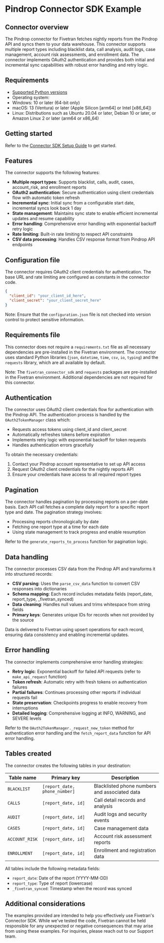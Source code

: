 # Pindrop Connector SDK Example

## Connector overview

The Pindrop connector for Fivetran fetches nightly reports from the Pindrop API and syncs them to your data warehouse. This connector supports multiple report types including blacklist data, call analysis, audit logs, case management, account risk assessments, and enrollment data. The connector implements OAuth2 authentication and provides both initial and incremental sync capabilities with robust error handling and retry logic.

## Requirements

- [Supported Python versions](https://github.com/fivetran/fivetran_connector_sdk/blob/main/README.md#requirements)   
- Operating system:
- Windows: 10 or later (64-bit only)
- macOS: 13 (Ventura) or later (Apple Silicon [arm64] or Intel [x86_64])
- Linux: Distributions such as Ubuntu 20.04 or later, Debian 10 or later, or Amazon Linux 2 or later (arm64 or x86_64)

## Getting started

Refer to the [Connector SDK Setup Guide](https://fivetran.com/docs/connectors/connector-sdk/setup-guide) to get started.

## Features
The connector supports the following features:

- **Multiple report types**: Supports blacklist, calls, audit, cases, account_risk, and enrollment reports
- **OAuth2 authentication**: Secure authentication using client credentials flow with automatic token refresh
- **Incremental sync**: Initial sync from a configurable start date, incremental syncs look back 1 day
- **State management**: Maintains sync state to enable efficient incremental updates and resume capability
- **Error handling**: Comprehensive error handling with exponential backoff retry logic
- **Rate limiting**: Built-in rate limiting to respect API constraints
- **CSV data processing**: Handles CSV response format from Pindrop API endpoints

## Configuration file

The connector requires OAuth2 client credentials for authentication. The base URL and rate limiting are configured as constants in the connector code.

```json
{
  "client_id": "your_client_id_here",
  "client_secret": "your_client_secret_here"
}
```

Note: Ensure that the `configuration.json` file is not checked into version control to protect sensitive information.

## Requirements file

This connector does not require a `requirements.txt` file as all necessary dependencies are pre-installed in the Fivetran environment. The connector uses standard Python libraries (`json`, `datetime`, `time`, `csv`, `io`, `typing`) and the `requests` library, which are all available by default.

Note: The `fivetran_connector_sdk` and `requests` packages are pre-installed in the Fivetran environment. Additional dependencies are not required for this connector.

## Authentication

The connector uses OAuth2 client credentials flow for authentication with the Pindrop API. The authentication process is handled by the `OAuth2TokenManager` class which:

- Requests access tokens using client_id and client_secret
- Automatically refreshes tokens before expiration
- Implements retry logic with exponential backoff for token requests
- Handles authentication errors gracefully

To obtain the necessary credentials:
1. Contact your Pindrop account representative to set up API access
2. Request OAuth2 client credentials for the nightly reports API
3. Ensure your credentials have access to all required report types

## Pagination

The connector handles pagination by processing reports on a per-date basis. Each API call fetches a complete daily report for a specific report type and date. The pagination strategy involves:

* Processing reports chronologically by date
* Fetching one report type at a time for each date
* Using state management to track progress and enable resumption

Refer to the `generate_reports_to_process` function for pagination logic.

## Data handling

The connector processes CSV data from the Pindrop API and transforms it into structured records:

- **CSV parsing**: Uses the `parse_csv_data` function to convert CSV responses into dictionaries
- **Schema mapping**: Each record includes metadata fields (report_date, report_type, _fivetran_synced)
- **Data cleaning**: Handles null values and trims whitespace from string fields
- **Primary keys**: Generates unique IDs for records when not provided by the source

Data is delivered to Fivetran using upsert operations for each record, ensuring data consistency and enabling incremental updates.

## Error handling

The connector implements comprehensive error handling strategies:

- **Retry logic**: Exponential backoff for failed API requests (refer to `make_api_request` function)
- **Token refresh**: Automatic retry with fresh tokens on authentication failures
- **Partial failures**: Continues processing other reports if individual requests fail
- **State preservation**: Checkpoints progress to enable recovery from interruptions
- **Detailed logging**: Comprehensive logging at INFO, WARNING, and SEVERE levels

Refer to the `OAuth2TokenManager._request_new_token` method for authentication error handling and the `fetch_report_data` function for API error handling.

## Tables created

The connector creates the following tables in your destination:

| Table name     | Primary key                   | Description |
|----------------|-------------------------------|-------------|
| `BLACKLIST`    | `[report_date, phone_number]` | Blacklisted phone numbers and associated data |
| `CALLS`        | `[report_date, id]`           | Call detail records and analysis |
| `AUDIT`        | `[report_date, id]`           | Audit logs and security events |
| `CASES`        | `[report_date, id]`           | Case management data |
| `ACCOUNT_RISK` | `[report_date, id]`           | Account risk assessment reports |
| `ENROLLMENT`   | `[report_date, id]`           | Enrollment and registration data |

All tables include the following metadata fields:
- `report_date`: Date of the report (YYYY-MM-DD)
- `report_type`: Type of report (lowercase)
- `_fivetran_synced`: Timestamp when the record was synced

## Additional considerations

The examples provided are intended to help you effectively use Fivetran's Connector SDK. While we've tested the code, Fivetran cannot be held responsible for any unexpected or negative consequences that may arise from using these examples. For inquiries, please reach out to our Support team. 